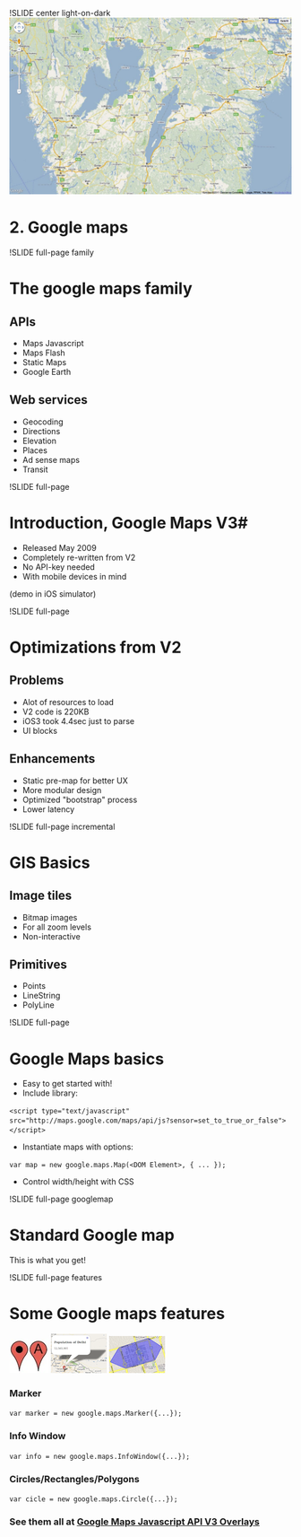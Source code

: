 !SLIDE center light-on-dark
![background](google-maps-intro.jpg)
# 2. Google maps #

!SLIDE full-page family

# The google maps family
## APIs ##
* <span id="jsapi">Maps Javascript</span>
* Maps Flash
* Static Maps
* Google Earth

## Web services ##
* Geocoding
* Directions
* Elevation
* Places
* Ad sense maps
* Transit

<script>
(function() {
var next = false;
$('.family').bind('showoff:next', function(e) {
  if(next) return true;
  $('#jsapi').addClass('highlight');
  Cufon.refresh();
  e.preventDefault();
  next = true;
  return false;
});
}());
</script>

!SLIDE full-page
# Introduction, Google Maps V3#
* Released May 2009
* Completely re-written from V2
* No API-key needed
* With mobile devices in mind

(demo in iOS simulator)

!SLIDE full-page
# Optimizations from V2 #
## Problems ##
* Alot of resources to load
* V2 code is 220KB
* iOS3 took 4.4sec just to parse
* UI blocks

## Enhancements ##
* Static pre-map for better UX
* More modular design
* Optimized "bootstrap" process
* Lower latency

!SLIDE full-page incremental
# GIS Basics
## Image tiles ##
  - Bitmap images
  - For all zoom levels
  - Non-interactive

## Primitives ##
  - Points
  - LineString
  - PolyLine


!SLIDE full-page
# Google Maps basics #
* Easy to get started with!
* Include library:

`<script type="text/javascript" src="http://maps.google.com/maps/api/js?sensor=set_to_true_or_false"></script>`

* Instantiate maps with options:

`var map = new google.maps.Map(<DOM Element>, { ... });`

* Control width/height with CSS


!SLIDE full-page googlemap
# Standard Google map #
This is what you get!
<div class="gmaps">
  <div id="canvas">
  </div>
</div>
<script>
(function() {
  var map = new google.maps.Map(document.getElementById("canvas"), Gmap.Options());
  $('.googlemap').bind("showoff:show", function() {
    google.maps.event.trigger(map, 'resize');
    map.setCenter(Gmap.LatLng());
  });
}());
</script>

!SLIDE full-page features
# Some Google maps features
![Marker](google-marker.jpeg)
![Infowindow](infowindow.png)
![Polygons](polygon.png)
### Marker ###
`var marker = new google.maps.Marker({...});`
### Info Window ###
`var info = new google.maps.InfoWindow({...});`
### Circles/Rectangles/Polygons ###
`var cicle = new google.maps.Circle({...});`

### See them all at [Google Maps Javascript API V3 Overlays](http://code.google.com/intl/sv-SE/apis/maps/documentation/javascript/overlays.html) ###
